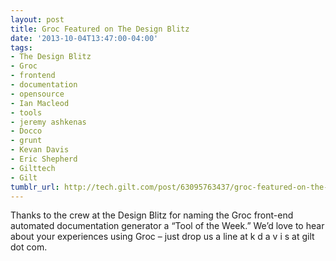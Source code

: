 ```yaml
---
layout: post
title: Groc Featured on The Design Blitz
date: '2013-10-04T13:47:00-04:00'
tags:
- The Design Blitz
- Groc
- frontend
- documentation
- opensource
- Ian Macleod
- tools
- jeremy ashkenas
- Docco
- grunt
- Kevan Davis
- Eric Shepherd
- Gilttech
- Gilt
tumblr_url: http://tech.gilt.com/post/63095763437/groc-featured-on-the-design-blitz
---
```



Thanks to the crew at the Design Blitz for naming the Groc front-end automated documentation generator a “Tool of the Week.” We’d love to hear about your experiences using Groc – just drop us a line at k d a v i s at gilt dot com.
